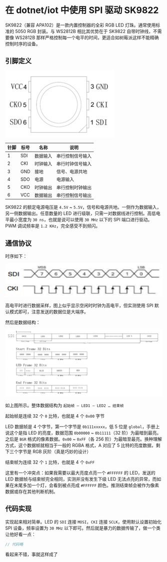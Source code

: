 在 dotnet/iot 中使用 SPI 驱动 SK9822
==============================

SK9822（兼容 APA102）是一款内置控制器的全彩 RGB LED 灯珠。通常使用标准的 5050 RGB 封装。与 WS2812B 相比其优势在于 SK9822 自带时钟线，不需要像 WS2812B 那样严格控制每一个电平的时间，更适合如树莓派这样不能精确控制时序的设备。

引脚定义
--------

![image](1.png)
 
|针脚|标号|名称|说明|
|----|----|----|----|
|1|SDI|数据输入|串行控制信号输入|
|2|CKI|时钟输入|串行时钟信号输入|
|3|GND|接地|信号、电源共地|
|4|SDO|电源|电源输入|
|5|CKO|时钟输出|串行控制时钟输出|
|6|VCC|数据输出|串行控制信号输出|

SK9822 的额定电源电压是 `4.5V` ~ `5.5V`，信号和电源共地。一侧作为数据输入，另一侧数据输出。任意数量的 LED 进行级联，只需一对数据线进行控制。高低电平最小宽度为 `30 ns`，也就是说可以使用 `30 MHz` 以下的 SPI 端口进行驱动。PWM 调试频率是 `1.2 KHz`，完全感受不到频闪。

通信协议
--------

时序如下：

![image](2.png)

高电平时进行数据采样，图上似乎显示空闲时时钟为高电平，但实测使用 SPI 默认模式即可，注意发送的数据位是大端序。

然后是数据结构：

![image](3.png)
 
如上图所示。整体数据结构为 `起始帧 – LED1 – LED2 … 结束帧`

起始帧是连续 32 个 `0` 比特，也就是 4 个 `0x00` 字节

LED 数据帧是 4 个字节，第一个字节是 `0b111xxxxx`，低 5 位是 `global`，手册上说这个是指 LED 的亮度，数据范围 `0b00000` ~ `0b11111`（32 阶）为最暗到最亮。之后是 `BGR` 格式的像素数据。`0x00` ~ `0xFF`（各 256 阶）为最暗至最亮。换种理解方式，这个数据帧就相当于一般的 RGBA 格式，A 对应了 5 比特的亮度数据，剩下三个字节是 RGB 灰阶（真是巧妙的设计）

结束帧为连续 32 个 `1` 比特，也就是 4 个 `0xFF`

这里有一个冲突点：如果我需要以最大亮度点亮一个 `#FFFFFF` 的 LED，发送的 LED 数据帧与结束帧完全相同，实测并没有发生下级 LED 无法点亮的异常，而如果在末尾多加一个灯，会看到被点亮成 `#FFFFFF` 颜色。推测结束帧会被作为像素数据或存在其他判断机制。

代码实现
--------
实现起来相对简单。LED 的 `SDI` 连接 `MOSI`，`CKI` 连接 `SCLK`，使用默认设置初始化 SPI 设备，频率设置为 `30 MHz` 以下即可。然后就是暴力的数据传输了，做一个类让他好看一点：

``` csharp
// 代码略
```

看起来不错，事就这样成了
